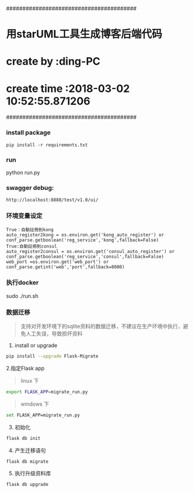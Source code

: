 ########################################
# 用starUML工具生成博客后端代码
# create by :ding-PC
# create time :2018-03-02 10:52:55.871206
########################################

### install package
```
pip install -r requirements.txt
```
### run
python run.py

### swagger debug:
```
http://localhost:8888/test/v1.0/ui/

```

### 环境变量设定
```
True：自動註冊到kong
auto_register2kong = os.environ.get('kong_auto_register') or  conf_parse.getboolean('reg_service','kong',fallback=False)
True:自動註冊到consul
auto_register2consul = os.environ.get('consul_auto_register') or  conf_parse.getboolean('reg_service','consul',fallback=False)
web_port =os.environ.get('web_port') or conf_parse.getint('web','port',fallback=8000)
```

### 执行docker
  sudo ./run.sh


### 数据迁移
> 支持对开发环境下的sqlite资料的数据迁移，不建议在生产环境中执行，避免人工失误，导致损坏资料
1. install or upgrade
```bash
pip install --upgrade Flask-Migrate
```
2.指定Flask app
> linux 下
```bash
export FLASK_APP=migrate_run.py
```
> windows 下
```bash
set FLASK_APP=migrate_run.py
```
3. 初始化
```bash
flask db init
```
4. 产生迁移语句
```bash
flask db migrate
```
5. 执行升级资料库
```bash
flask db upgrade
